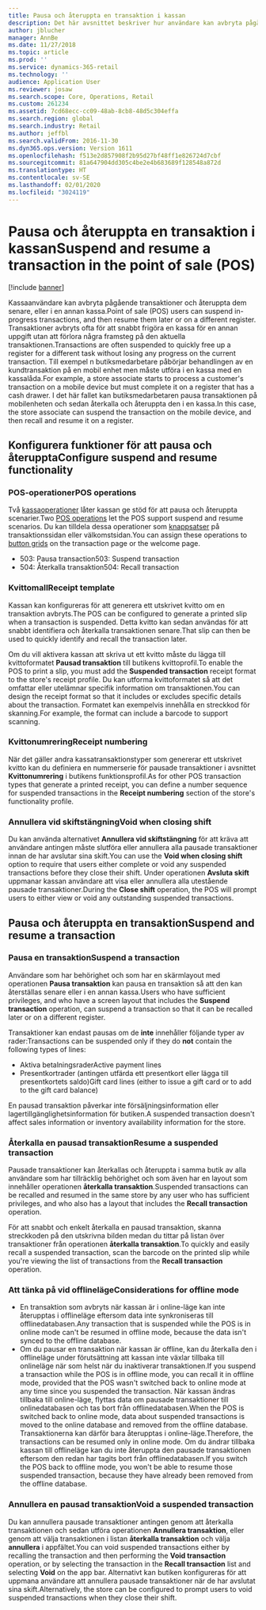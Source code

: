 ```yaml
---
title: Pausa och återuppta en transaktion i kassan
description: Det här avsnittet beskriver hur användare kan avbryta pågående transaktioner och sedan återuppta dem senare eller i en annan kassa med Dynamics 365 Commerce.
author: jblucher
manager: AnnBe
ms.date: 11/27/2018
ms.topic: article
ms.prod: ''
ms.service: dynamics-365-retail
ms.technology: ''
audience: Application User
ms.reviewer: josaw
ms.search.scope: Core, Operations, Retail
ms.custom: 261234
ms.assetid: 7cd68ecc-cc09-48ab-8cb8-48d5c304effa
ms.search.region: global
ms.search.industry: Retail
ms.author: jeffbl
ms.search.validFrom: 2016-11-30
ms.dyn365.ops.version: Version 1611
ms.openlocfilehash: f513e2d857908f2b95d27bf48ff1e826724d7cbf
ms.sourcegitcommit: 81a647904dd305c4be2e4b683689f128548a872d
ms.translationtype: HT
ms.contentlocale: sv-SE
ms.lasthandoff: 02/01/2020
ms.locfileid: "3024119"
---
```

# <a name="suspend-and-resume-a-transaction-in-the-point-of-sale-pos"></a><span data-ttu-id="e573f-103">Pausa och återuppta en transaktion i kassan</span><span class="sxs-lookup"><span data-stu-id="e573f-103">Suspend and resume a transaction in the point of sale (POS)</span></span>

[!include [banner](includes/banner.md)]


<span data-ttu-id="e573f-104">Kassaanvändare kan avbryta pågående transaktioner och återuppta dem senare, eller i en annan kassa.</span><span class="sxs-lookup"><span data-stu-id="e573f-104">Point of sale (POS) users can suspend in-progress transactions, and then resume them later or on a different register.</span></span> <span data-ttu-id="e573f-105">Transaktioner avbryts ofta för att snabbt frigöra en kassa för en annan uppgift utan att förlora några framsteg på den aktuella transaktionen.</span><span class="sxs-lookup"><span data-stu-id="e573f-105">Transactions are often suspended to quickly free up a register for a different task without losing any progress on the current transaction.</span></span> <span data-ttu-id="e573f-106">Till exempel n butiksmedarbetare påbörjar behandlingen av en kundtransaktion på en mobil enhet men måste utföra i en kassa med en kassalåda.</span><span class="sxs-lookup"><span data-stu-id="e573f-106">For example, a store associate starts to process a customer's transaction on a mobile device but must complete it on a register that has a cash drawer.</span></span> <span data-ttu-id="e573f-107">I det här fallet kan butiksmedarbetaren pausa transaktionen på mobilenheten och sedan återkalla och återuppta den i en kassa.</span><span class="sxs-lookup"><span data-stu-id="e573f-107">In this case, the store associate can suspend the transaction on the mobile device, and then recall and resume it on a register.</span></span>

## <a name="configure-suspend-and-resume-functionality"></a><span data-ttu-id="e573f-108">Konfigurera funktioner för att pausa och återuppta</span><span class="sxs-lookup"><span data-stu-id="e573f-108">Configure suspend and resume functionality</span></span>

### <a name="pos-operations"></a><span data-ttu-id="e573f-109">POS-operationer</span><span class="sxs-lookup"><span data-stu-id="e573f-109">POS operations</span></span>

<span data-ttu-id="e573f-110">Två [kassaoperationer](pos-operations.md) låter kassan ge stöd för att pausa och återuppta scenarier.</span><span class="sxs-lookup"><span data-stu-id="e573f-110">Two [POS operations](pos-operations.md) let the POS support suspend and resume scenarios.</span></span> <span data-ttu-id="e573f-111">Du kan tilldela dessa operationer som [knappsatser](pos-screen-layouts.md) på transaktionssidan eller välkomstsidan.</span><span class="sxs-lookup"><span data-stu-id="e573f-111">You can assign these operations to [button grids](pos-screen-layouts.md) on the transaction page or the welcome page.</span></span>

- <span data-ttu-id="e573f-112">503: Pausa transaction</span><span class="sxs-lookup"><span data-stu-id="e573f-112">503: Suspend transaction</span></span>
- <span data-ttu-id="e573f-113">504: Återkalla transaktion</span><span class="sxs-lookup"><span data-stu-id="e573f-113">504: Recall transaction</span></span>

### <a name="receipt-template"></a><span data-ttu-id="e573f-114">Kvittomall</span><span class="sxs-lookup"><span data-stu-id="e573f-114">Receipt template</span></span>

<span data-ttu-id="e573f-115">Kassan kan konfigureras för att generera ett utskrivet kvitto om en transaktion avbryts.</span><span class="sxs-lookup"><span data-stu-id="e573f-115">The POS can be configured to generate a printed slip when a transaction is suspended.</span></span> <span data-ttu-id="e573f-116">Detta kvitto kan sedan användas för att snabbt identifiera och återkalla transaktionen senare.</span><span class="sxs-lookup"><span data-stu-id="e573f-116">That slip can then be used to quickly identify and recall the transaction later.</span></span>

<span data-ttu-id="e573f-117">Om du vill aktivera kassan att skriva ut ett kvitto måste du lägga till kvittoformatet **Pausad transaktion** till butikens kvittoprofil.</span><span class="sxs-lookup"><span data-stu-id="e573f-117">To enable the POS to print a slip, you must add the **Suspended transaction** receipt format to the store's receipt profile.</span></span> <span data-ttu-id="e573f-118">Du kan utforma kvittoformatet så att det omfattar eller utelämnar specifik information om transaktionen.</span><span class="sxs-lookup"><span data-stu-id="e573f-118">You can design the receipt format so that it includes or excludes specific details about the transaction.</span></span> <span data-ttu-id="e573f-119">Formatet kan exempelvis innehålla en streckkod för skanning.</span><span class="sxs-lookup"><span data-stu-id="e573f-119">For example, the format can include a barcode to support scanning.</span></span>

### <a name="receipt-numbering"></a><span data-ttu-id="e573f-120">Kvittonumrering</span><span class="sxs-lookup"><span data-stu-id="e573f-120">Receipt numbering</span></span>

<span data-ttu-id="e573f-121">När det gäller andra kassatransaktionstyper som genererar ett utskrivet kvitto kan du definiera en nummerserie för pausade transaktioner i avsnittet **Kvittonumrering** i butikens funktionsprofil.</span><span class="sxs-lookup"><span data-stu-id="e573f-121">As for other POS transaction types that generate a printed receipt, you can define a number sequence for suspended transactions in the **Receipt numbering** section of the store's functionality profile.</span></span>

### <a name="void-when-closing-shift"></a><span data-ttu-id="e573f-122">Annullera vid skiftstängning</span><span class="sxs-lookup"><span data-stu-id="e573f-122">Void when closing shift</span></span>

<span data-ttu-id="e573f-123">Du kan använda alternativet **Annullera vid skiftstängning** för att kräva att användare antingen måste slutföra eller annullera alla pausade transaktioner innan de har avslutar sina skift.</span><span class="sxs-lookup"><span data-stu-id="e573f-123">You can use the **Void when closing shift** option to require that users either complete or void any suspended transactions before they close their shift.</span></span> <span data-ttu-id="e573f-124">Under operationen **Avsluta skift** uppmanar kassan användare att visa eller annullera alla utestående pausade transaktioner.</span><span class="sxs-lookup"><span data-stu-id="e573f-124">During the **Close shift** operation, the POS will prompt users to either view or void any outstanding suspended transactions.</span></span>

## <a name="suspend-and-resume-a-transaction"></a><span data-ttu-id="e573f-125">Pausa och återuppta en transaktion</span><span class="sxs-lookup"><span data-stu-id="e573f-125">Suspend and resume a transaction</span></span>

### <a name="suspend-a-transaction"></a><span data-ttu-id="e573f-126">Pausa en transaktion</span><span class="sxs-lookup"><span data-stu-id="e573f-126">Suspend a transaction</span></span>

<span data-ttu-id="e573f-127">Användare som har behörighet och som har en skärmlayout med operationen **Pausa transaktion** kan pausa en transaktion så att den kan återställas senare eller i en annan kassa.</span><span class="sxs-lookup"><span data-stu-id="e573f-127">Users who have sufficient privileges, and who have a screen layout that includes the **Suspend transaction** operation, can suspend a transaction so that it can be recalled later or on a different register.</span></span>

<span data-ttu-id="e573f-128">Transaktioner kan endast pausas om de **inte** innehåller följande typer av rader:</span><span class="sxs-lookup"><span data-stu-id="e573f-128">Transactions can be suspended only if they do **not** contain the following types of lines:</span></span>

- <span data-ttu-id="e573f-129">Aktiva betalningsrader</span><span class="sxs-lookup"><span data-stu-id="e573f-129">Active payment lines</span></span>
- <span data-ttu-id="e573f-130">Presentkortrader (antingen utfärda ett presentkort eller lägga till presentkortets saldo)</span><span class="sxs-lookup"><span data-stu-id="e573f-130">Gift card lines (either to issue a gift card or to add to the gift card balance)</span></span>

<span data-ttu-id="e573f-131">En pausad transaktion påverkar inte försäljningsinformation eller lagertillgänglighetsinformation för butiken.</span><span class="sxs-lookup"><span data-stu-id="e573f-131">A suspended transaction doesn't affect sales information or inventory availability information for the store.</span></span>

### <a name="resume-a-suspended-transaction"></a><span data-ttu-id="e573f-132">Återkalla en pausad transaktion</span><span class="sxs-lookup"><span data-stu-id="e573f-132">Resume a suspended transaction</span></span>

<span data-ttu-id="e573f-133">Pausade transaktioner kan återkallas och återuppta i samma butik av alla användare som har tillräcklig behörighet och som även har en layout som innehåller operationen **återkalla transaktion**.</span><span class="sxs-lookup"><span data-stu-id="e573f-133">Suspended transactions can be recalled and resumed in the same store by any user who has sufficient privileges, and who also has a layout that includes the **Recall transaction** operation.</span></span>

<span data-ttu-id="e573f-134">För att snabbt och enkelt återkalla en pausad transaktion, skanna streckkoden på den utskrivna bilden medan du tittar på listan över transaktioner från operationen **återkalla transaktion**.</span><span class="sxs-lookup"><span data-stu-id="e573f-134">To quickly and easily recall a suspended transaction, scan the barcode on the printed slip while you're viewing the list of transactions from the **Recall transaction** operation.</span></span>

### <a name="considerations-for-offline-mode"></a><span data-ttu-id="e573f-135">Att tänka på vid offlineläge</span><span class="sxs-lookup"><span data-stu-id="e573f-135">Considerations for offline mode</span></span>

- <span data-ttu-id="e573f-136">En transaktion som avbryts när kassan är i online-läge kan inte återupptas i offlineläge eftersom data inte synkroniseras till offlinedatabasen.</span><span class="sxs-lookup"><span data-stu-id="e573f-136">Any transaction that is suspended while the POS is in online mode can't be resumed in offline mode, because the data isn't synced to the offline database.</span></span>
- <span data-ttu-id="e573f-137">Om du pausar en transaktion när kassan är offline, kan du återkalla den i offlineläge under förutsättning att kassan inte växlar tillbaka till onlineläge när som helst när du inaktiverar transaktionen.</span><span class="sxs-lookup"><span data-stu-id="e573f-137">If you suspend a transaction while the POS is in offline mode, you can recall it in offline mode, provided that the POS wasn't switched back to online mode at any time since you suspended the transaction.</span></span> <span data-ttu-id="e573f-138">När kassan ändras tillbaka till online-läge, flyttas data om pausade transaktioner till onlinedatabasen och tas bort från offlinedatabasen.</span><span class="sxs-lookup"><span data-stu-id="e573f-138">When the POS is switched back to online mode, data about suspended transactions is moved to the online database and removed from the offline database.</span></span> <span data-ttu-id="e573f-139">Transaktionerna kan därför bara återupptas i online-läge.</span><span class="sxs-lookup"><span data-stu-id="e573f-139">Therefore, the transactions can be resumed only in online mode.</span></span> <span data-ttu-id="e573f-140">Om du ändrar tillbaka kassan till offlineläge kan du inte återuppta den pausade transaktionen eftersom den redan har tagits bort från offlinedatabasen.</span><span class="sxs-lookup"><span data-stu-id="e573f-140">If you switch the POS back to offline mode, you won't be able to resume those suspended transaction, because they have already been removed from the offline database.</span></span>

### <a name="void-a-suspended-transaction"></a><span data-ttu-id="e573f-141">Annullera en pausad transaktion</span><span class="sxs-lookup"><span data-stu-id="e573f-141">Void a suspended transaction</span></span>

<span data-ttu-id="e573f-142">Du kan annullera pausade transaktioner antingen genom att återkalla transaktionen och sedan utföra operationen **Annullera transaktion**, eller genom att välja transaktionen i listan **återkalla transaktion** och välja **annullera** i appfältet.</span><span class="sxs-lookup"><span data-stu-id="e573f-142">You can void suspended transactions either by recalling the transaction and then performing the **Void transaction** operation, or by selecting the transaction in the **Recall transaction** list and selecting **Void** on the app bar.</span></span> <span data-ttu-id="e573f-143">Alternativt kan butiken konfigureras för att uppmana användare att annullera pausade transaktioner när de har avslutat sina skift.</span><span class="sxs-lookup"><span data-stu-id="e573f-143">Alternatively, the store can be configured to prompt users to void suspended transactions when they close their shift.</span></span>
